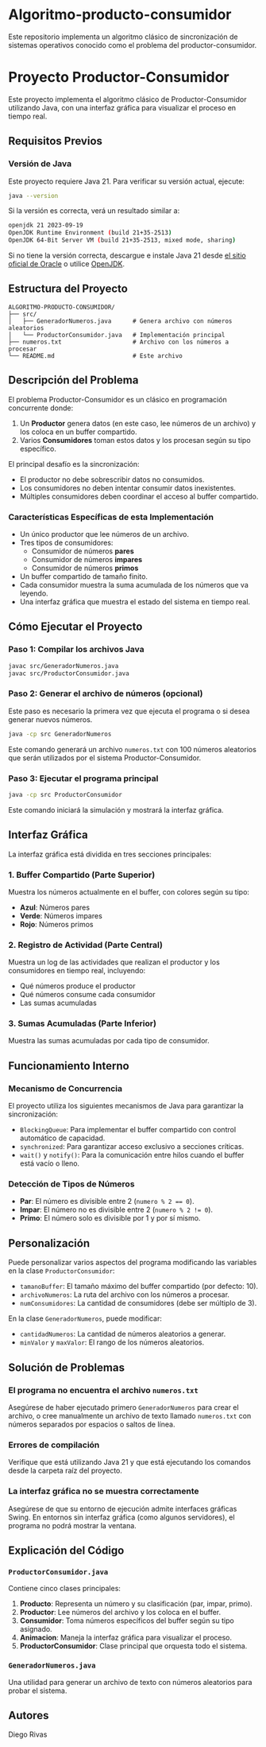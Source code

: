 # Algoritmo-producto-consumidor
Este repositorio implementa un algoritmo clásico de sincronización de sistemas operativos conocido como el problema del productor-consumidor. 


# Proyecto Productor-Consumidor

Este proyecto implementa el algoritmo clásico de Productor-Consumidor utilizando Java, con una interfaz gráfica para visualizar el proceso en tiempo real.

## Requisitos Previos

### Versión de Java

Este proyecto requiere Java 21. Para verificar su versión actual, ejecute:

```bash
java --version
```

Si la versión es correcta, verá un resultado similar a:

```bash
openjdk 21 2023-09-19
OpenJDK Runtime Environment (build 21+35-2513)
OpenJDK 64-Bit Server VM (build 21+35-2513, mixed mode, sharing)
```

Si no tiene la versión correcta, descargue e instale Java 21 desde [el sitio oficial de Oracle](https://www.oracle.com/java/technologies/javase/jdk21-archive-downloads.html) o utilice [OpenJDK](https://jdk.java.net/21/).

## Estructura del Proyecto

```
ALGORITMO-PRODUCTO-CONSUMIDOR/
├── src/
│   ├── GeneradorNumeros.java      # Genera archivo con números aleatorios
│   └── ProductorConsumidor.java   # Implementación principal
├── numeros.txt                    # Archivo con los números a procesar
└── README.md                      # Este archivo
```

## Descripción del Problema

El problema Productor-Consumidor es un clásico en programación concurrente donde:

1. Un **Productor** genera datos (en este caso, lee números de un archivo) y los coloca en un buffer compartido.
2. Varios **Consumidores** toman estos datos y los procesan según su tipo específico.

El principal desafío es la sincronización:
- El productor no debe sobrescribir datos no consumidos.
- Los consumidores no deben intentar consumir datos inexistentes.
- Múltiples consumidores deben coordinar el acceso al buffer compartido.

### Características Específicas de esta Implementación

- Un único productor que lee números de un archivo.
- Tres tipos de consumidores:
  - Consumidor de números **pares**
  - Consumidor de números **impares**
  - Consumidor de números **primos**
- Un buffer compartido de tamaño finito.
- Cada consumidor muestra la suma acumulada de los números que va leyendo.
- Una interfaz gráfica que muestra el estado del sistema en tiempo real.

## Cómo Ejecutar el Proyecto

### Paso 1: Compilar los archivos Java

```bash
javac src/GeneradorNumeros.java
javac src/ProductorConsumidor.java
```

### Paso 2: Generar el archivo de números (opcional)

Este paso es necesario la primera vez que ejecuta el programa o si desea generar nuevos números.

```bash
java -cp src GeneradorNumeros
```

Este comando generará un archivo `numeros.txt` con 100 números aleatorios que serán utilizados por el sistema Productor-Consumidor.

### Paso 3: Ejecutar el programa principal

```bash
java -cp src ProductorConsumidor
```

Este comando iniciará la simulación y mostrará la interfaz gráfica.

## Interfaz Gráfica

La interfaz gráfica está dividida en tres secciones principales:

### 1. Buffer Compartido (Parte Superior)

Muestra los números actualmente en el buffer, con colores según su tipo:
- **Azul**: Números pares
- **Verde**: Números impares
- **Rojo**: Números primos

### 2. Registro de Actividad (Parte Central)

Muestra un log de las actividades que realizan el productor y los consumidores en tiempo real, incluyendo:
- Qué números produce el productor
- Qué números consume cada consumidor
- Las sumas acumuladas

### 3. Sumas Acumuladas (Parte Inferior)

Muestra las sumas acumuladas por cada tipo de consumidor.

## Funcionamiento Interno

### Mecanismo de Concurrencia

El proyecto utiliza los siguientes mecanismos de Java para garantizar la sincronización:

- `BlockingQueue`: Para implementar el buffer compartido con control automático de capacidad.
- `synchronized`: Para garantizar acceso exclusivo a secciones críticas.
- `wait()` y `notify()`: Para la comunicación entre hilos cuando el buffer está vacío o lleno.

### Detección de Tipos de Números

- **Par**: El número es divisible entre 2 (`numero % 2 == 0`).
- **Impar**: El número no es divisible entre 2 (`numero % 2 != 0`).
- **Primo**: El número solo es divisible por 1 y por sí mismo.

## Personalización

Puede personalizar varios aspectos del programa modificando las variables en la clase `ProductorConsumidor`:

- `tamanoBuffer`: El tamaño máximo del buffer compartido (por defecto: 10).
- `archivoNumeros`: La ruta del archivo con los números a procesar.
- `numConsumidores`: La cantidad de consumidores (debe ser múltiplo de 3).

En la clase `GeneradorNumeros`, puede modificar:
- `cantidadNumeros`: La cantidad de números aleatorios a generar.
- `minValor` y `maxValor`: El rango de los números aleatorios.

## Solución de Problemas

### El programa no encuentra el archivo `numeros.txt`

Asegúrese de haber ejecutado primero `GeneradorNumeros` para crear el archivo, o cree manualmente un archivo de texto llamado `numeros.txt` con números separados por espacios o saltos de línea.

### Errores de compilación

Verifique que está utilizando Java 21 y que está ejecutando los comandos desde la carpeta raíz del proyecto.

### La interfaz gráfica no se muestra correctamente

Asegúrese de que su entorno de ejecución admite interfaces gráficas Swing. En entornos sin interfaz gráfica (como algunos servidores), el programa no podrá mostrar la ventana.

## Explicación del Código

### `ProductorConsumidor.java`

Contiene cinco clases principales:

1. **Producto**: Representa un número y su clasificación (par, impar, primo).
2. **Productor**: Lee números del archivo y los coloca en el buffer.
3. **Consumidor**: Toma números específicos del buffer según su tipo asignado.
4. **Animacion**: Maneja la interfaz gráfica para visualizar el proceso.
5. **ProductorConsumidor**: Clase principal que orquesta todo el sistema.

### `GeneradorNumeros.java`

Una utilidad para generar un archivo de texto con números aleatorios para probar el sistema.

## Autores

Diego Rivas
